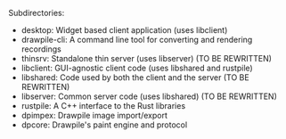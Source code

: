 Subdirectories:

 * desktop: Widget based client application (uses libclient)
 * drawpile-cli: A command line tool for converting and rendering recordings
 * thinsrv: Standalone thin server (uses libserver) (TO BE REWRITTEN)
 * libclient: GUI-agnostic client code (uses libshared and rustpile)
 * libshared: Code used by both the client and the server (TO BE REWRITTEN)
 * libserver: Common server code (uses libshared) (TO BE REWRITTEN)
 * rustpile: A C++ interface to the Rust libraries
 * dpimpex: Drawpile image import/export
 * dpcore: Drawpile's paint engine and protocol

